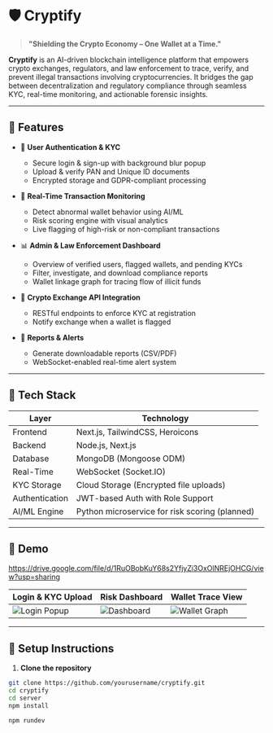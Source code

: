 # 🛡️ Cryptify

> **"Shielding the Crypto Economy – One Wallet at a Time."**

**Cryptify** is an AI-driven blockchain intelligence platform that empowers crypto exchanges, regulators, and law enforcement to trace, verify, and prevent illegal transactions involving cryptocurrencies. It bridges the gap between decentralization and regulatory compliance through seamless KYC, real-time monitoring, and actionable forensic insights.

---

## 🚀 Features

- 🔐 **User Authentication & KYC**
  - Secure login & sign-up with background blur popup
  - Upload & verify PAN and Unique ID documents
  - Encrypted storage and GDPR-compliant processing

- 🧠 **Real-Time Transaction Monitoring**
  - Detect abnormal wallet behavior using AI/ML
  - Risk scoring engine with visual analytics
  - Live flagging of high-risk or non-compliant transactions

- 📊 **Admin & Law Enforcement Dashboard**
  - Overview of verified users, flagged wallets, and pending KYCs
  - Filter, investigate, and download compliance reports
  - Wallet linkage graph for tracing flow of illicit funds

- 🔗 **Crypto Exchange API Integration**
  - RESTful endpoints to enforce KYC at registration
  - Notify exchange when a wallet is flagged

- 📂 **Reports & Alerts**
  - Generate downloadable reports (CSV/PDF)
  - WebSocket-enabled real-time alert system

---

## 🧱 Tech Stack

| Layer         | Technology                                  |
| ------------- | ------------------------------------------- |
| Frontend      | Next.js, TailwindCSS, Heroicons            |
| Backend       | Node.js, Next.js                         |
| Database      | MongoDB (Mongoose ODM)                      |
| Real-Time     | WebSocket (Socket.IO)                       |
| KYC Storage   | Cloud Storage (Encrypted file uploads)      |
| Authentication| JWT-based Auth with Role Support            |
| AI/ML Engine  | Python microservice for risk scoring (planned) |

---

## 📸 Demo
https://drive.google.com/file/d/1RuOBobKuY68s2YfjyZi3OxOlNREjOHCG/view?usp=sharing

| Login & KYC Upload | Risk Dashboard | Wallet Trace View |
|--------------------|----------------|--------------------|
| ![Login Popup](./screens/login.png) | ![Dashboard](./screens/dashboard.png) | ![Wallet Graph](./screens/graph.png) |

---

## 🔧 Setup Instructions

1. **Clone the repository**

```bash
git clone https://github.com/yourusername/cryptify.git
cd cryptify
cd server
npm install

npm rundev
